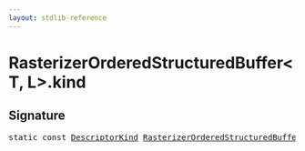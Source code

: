 ```yaml
---
layout: stdlib-reference
---
```


# RasterizerOrderedStructuredBuffer<T, L>.kind

## Signature
<pre>
<span class='code_keyword'>static</span> <span class='code_keyword'>const</span> <a href="/stdlib-reference/types/descriptorkind-0a/index" class="code_type">DescriptorKind</a> <a href="/stdlib-reference/types/rasterizerorderedstructuredbuffer-0ahr/index" class="code_type">RasterizerOrderedStructuredBuffer</a>&lt;<a href="/stdlib-reference/types/rasterizerorderedstructuredbuffer-0ahr/index#typeparam-T" class="code_type">T</a>, <a href="/stdlib-reference/types/rasterizerorderedstructuredbuffer-0ahr/index#typeparam-L" class="code_type">L</a>&gt;.<a href="/stdlib-reference/types/rasterizerorderedstructuredbuffer-0ahr/kind" class="code_var">kind</a> = DescriptorKind\.Buffer;
</pre>

